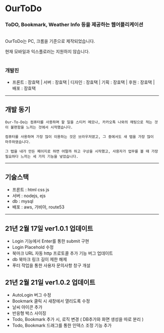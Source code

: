 # OurToDo

### ToDO, Bookmark, Weather Info 등을 제공하는 웹어플리케이션

<br>
OurToDo는 PC, 크롬을 기준으로 제작되었습니다.

현재 모바일과 익스플로러는 지원하지 않습니다.
<br>
<br>

### 개발진

- 프론트 : 장효택 | 서버 : 장효택 | 디자인 : 장효택 | 기획 : 장효택 | 후원 : 장효택 | 배포 : 장효택

---

## 개발 동기

    Our-To-Do는 컴퓨터를 사용하며 할 일을 스티커 메모나, 카카오톡 나와의 채팅으로 적는 것이 불편함을 느끼는 것에서 시작했습니다.

    컴퓨터를 사용하며 가장 많이 이용하는 것은 브라우저였고, 그 중에서도 새 탭을 가장 많이 마주하였습니다.

    그 탭을 내가 만든 페이지로 하면 어떨까 하고 구상을 시작했고, 사용자가 업무를 볼 때 가장 필요하다 느끼는 세 가지 기능을 넣었습니다.

---

## 기술스택

- 프론트 : html css js
- 서버 : nodejs, ejs
- db : mysql
- 배포 : aws, 가비아, route53

---

## 21년 2월 17일 ver1.0.1 업데이트

- Login 기능에서 Enter를 통한 submit 구현
- Login Placehold 수정
- 북마크 URL 자동 http 프로토콜 추가 기능 버그 업데이트
- db 북마크 링크 길이 제한 해제
- 푸터 작업을 통한 사용자 문의사항 창구 개설

## 21년 2월 21일 ver1.0.2 업데이트

- AutoLogin 버그 수정
- Bookmark 클릭 시 새창에서 열리도록 수정
- 날씨 아이콘 추가
- 반응형 박스 사이징
- Todo, Bookmark 추가 시, 로직 변경 ( DB추가와 화면 생성을 따로 분리 )
- Todo, Bookmark 드래그를 통한 인덱스 조정 기능 추가
